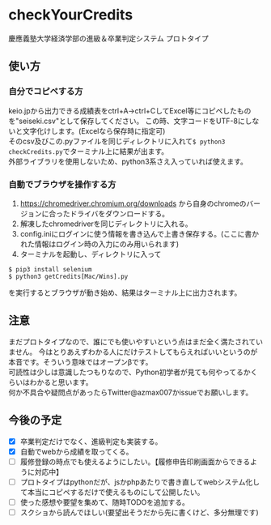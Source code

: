 # checkYourCredits
慶應義塾大学経済学部の進級＆卒業判定システム
プロトタイプ

## 使い方
### 自分でコピペする方
keio.jpから出力できる成績表をctrl+A→ctrl+CしてExcel等にコピペしたものを"seiseki.csv"として保存してください。
この時、文字コードをUTF-8にしないと文字化けします。(Excelなら保存時に指定可)<br>
そのcsv及びこの.pyファイルを同じディレクトリに入れて```$ python3 checkCredits.py```でターミナル上に結果が出ます。<br>
外部ライブラリを使用しないため、python3系さえ入っていれば使えます。

### 自動でブラウザを操作する方
1. https://chromedriver.chromium.org/downloads から自身のchromeのバージョンに合ったドライバをダウンロードする。
2. 解凍したchromedriverを同じディレクトリに入れる。
3. config.iniにログインに使う情報を書き込んで上書き保存する。(ここに書かれた情報はログイン時の入力にのみ用いられます)
4. ターミナルを起動し、ディレクトリに入って
```
$ pip3 install selenium
$ python3 getCredits[Mac/Wins].py
```
を実行するとブラウザが動き始め、結果はターミナル上に出力されます。


## 注意
まだプロトタイプなので、誰にでも使いやすいという点はまだ全く満たされていません。
今はとりあえずわかる人にだけテストしてもらえればいいというのが本音です。そういう意味ではオープンβです。<br>
可読性は少しは意識したつもりなので、Python初学者が見ても何やってるかくらいはわかると思います。<br>
何か不具合や疑問点があったらTwitter@azmax007かissueでお願いします。

## 今後の予定
- [x] 卒業判定だけでなく、進級判定も実装する。
- [x] 自動でwebから成績を取ってくる。
- [ ] 履修登録の時点でも使えるようにしたい。【履修申告印刷画面からできるように対応中】
- [ ] プロトタイプはpythonだが、jsかphpあたりで書き直してwebシステム化して本当にコピペするだけで使えるものにして公開したい。
- [ ] 使った感想や要望を集めて、随時TODOを追加する。
- [ ] スクショから読んでほしい(要望出そうだから先に書くけど、多分無理です)
